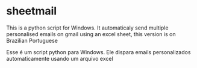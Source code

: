 # sheetmail
This is a python script for Windows. It automaticaly send multiple personalised emails on gmail using an excel sheet, this version is on Brazilian Portuguese

Esse é um script python para Windows. Ele dispara emails personalizados automaticamente usando um arquivo excel
